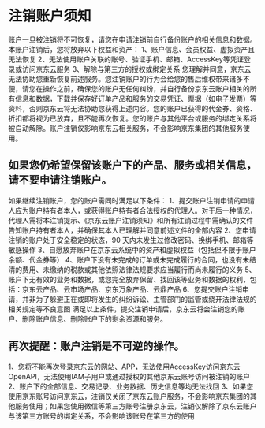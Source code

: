# 注销账户须知

账户一旦被注销将不可恢复，请您在申请注销前自行备份账户的相关信息和数据。
本账户注销后，您将放弃以下权益和资产：
1、账户信息、会员权益、虚拟资产且无法恢复
2、无法使用账户关联的账号、验证手机、邮箱、AccessKey等凭证登录或访问京东云服务
3、解除与第三方的授权或绑定关系
您理解并同意，京东云无法协助您重新恢复前述服务。您注销账户的行为会给您的售后维权带来诸多不便，请您在操作之前，确保您的账户无任何纠纷，并自行备份京东云账户相关的所有信息和数据，下载并保存好订单产品和服务的交易凭证、票据（如电子发票）等资料，否则京东云将无法协助您获得上述内容。您的账户已获得的代金券、资格、折扣都将视为已放弃，且不能再次恢复。您的账户与其他平台或服务的绑定关系将被自动解除。账户注销仅影响京东云相关服务，不会影响京东集团的其他服务使用。

## 如果您仍希望保留该账户下的产品、服务或相关信息，请不要申请注销账户。

如果继续注销账户，您的账户需同时满足以下条件：
1、提交账户注销申请的申请人应为账户持有者本人，或获得账户持有者合法授权的代理人。对于后一种情况，代理人需将本注销提示、《京东云账户注销须知》和所有注销过程中需确认的文件告知账户持有者本人，并确保其本人已理解并同意前述文件的全部内容
2、您申请注销的账户处于安全稳定的状态，90 天内未发生过修改密码、换绑手机、邮箱等敏感操作
3、自愿放弃账户在京东云系统中的资产和虚拟权益（包括但不限于账户余额、代金券等）
4、账户下没有未完成的订单或未完成履行的合同，也没有未结清的费用、未缴纳的税款或其他依照法律法规要求应当履行而尚未履行的义务
5、账户下无有效的业务和数据，或您完全放弃保留、找回该等业务和数据的权利，包括：京东云产品、云市场产品、京东万象产品、云鼎产品
6、您提交账户注销申请，并非为了躲避正在或即将发生的纠纷诉讼、主管部门的监管或绕开法律法规的相关规定等不良意图
满足以上条件，提交注销申请后，京东云将会注销您的账户、删除账户信息、删除账户下的剩余资源和服务。

## 再次提醒：账户注销是不可逆的操作。
1、您将不能再次登录京东云的网站、APP，无法使用AccessKey访问京东云OpenAPI，无法使用IAM子用户或通过授权的其他京东云账号访问被注销的账户
2、账户下的全部信息、交易记录、业务数据、历史信息等均无法找回
3、如果您使用京东账号访问京东云，注销仅关闭了京东云账户服务，不会影响京东集团的其他服务使用；如果您使用微信等第三方账号注册京东云，注销仅解除了京东云账户与该第三方账号的绑定关系，不会影响该账号在第三方的使用
